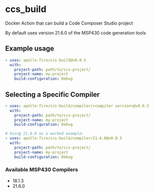 # ccs_build
Docker Action that can build a Code Composer Studio project

By default uses version 21.6.0 of the MSP430 code generation tools

## Example usage
```yaml
- uses: apollo-fire/ccs-build@v0.0.5
  with:
    project-path: path/to/ccs-project/
    project-name: my-project
    build-configuration: Debug
```

## Selecting a Specific Compiler
```yaml
- uses: apollo-fire/ccs-build/compiler/<compiler version>@v0.0.5
  with:
    project-path: path/to/ccs-project/
    project-name: my-project
    build-configuration: Debug

# Using 21.6.0 as a worked example:
- uses: apollo-fire/ccs-build/compiler/21.6.0@v0.0.5
  with:
    project-path: path/to/ccs-project/
    project-name: my-project
    build-configuration: Debug    
```

### Available MSP430 Compilers
* 18.1.3
* 21.6.0
